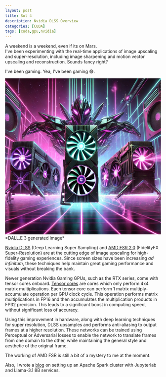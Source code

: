 ```yaml
---
layout: post
title: Sol 4
description: Nvidia DLSS Overview
categories: [CUDA]
tags: [cuda,gpu,nvidia]
---
```


A weekend is a weekend, even if its on Mars.    
I've been experimenting with the real-time applications of image upscaling and super-resolution, including image sharpening and motion vector upscaling and reconstruction. Sounds fancy right?

I've been gaming. Yea, I've been gaming 😅.

<img src="assets/img/post_imgs/GPU_Synth.jpg" alt="image" width="512" height="auto">
*DALL.E 3 generated image*

[Nvidia DLSS](https://www.nvidia.com/en-us/geforce/technologies/dlss/) (Deep Learning Super Sampling) and [AMD FSR 2.0](https://gpuopen.com/fidelityfx-superresolution-2/) (FidelityFX Super-Resolution) are at the cutting edge of image upscaling for high-fidelity gaming experiences. Since screen sizes have been increasing *ad infinitum*, these techniques help maintain great gaming performance and visuals without breaking the bank.         

Newer generation Nvidia Gaming GPUs, such as the RTX series, come with tensor cores onboard. [Tensor cores](https://www.youtube.com/watch?v=yyR0ZoCeBO8) are cores which only perform 4x4 matrix multiplications. Each tensor core can perform 1 matrix multiply-accumulate operation per GPU clock cycle. This operation performs matrix multiplications in FP16 and then accumulates the multiplication products in FP32 precision. This leads to a significant boost in computing speed, without significant loss of accuracy.   

Using this improvement in hardware, along with deep learning techniques for super resolution, DLSS upsamples and performs anti-aliasing to output frames at a higher resolution.
These networks can be trained using Perceptual or Adversarial losses to enable the network to translate frames from one domain to the other, while maintaining the general style and aesthetic of the original frame.


The working of AMD FSR is still a bit of a mystery to me at the moment. 

Also, I wrote a [blog](https://datascience.fm/zero-to-spark-apache-spark-cluster-setup/) on setting up an Apache Spark cluster with Jupyterlab and Llama-3.1 8B services. 

